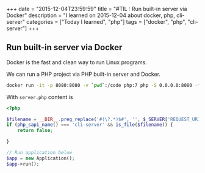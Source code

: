 +++
date = "2015-12-04T23:59:59"
title = "#TIL : Run built-in server via Docker"
description = "I learned on 2015-12-04 about docker, php, cli-server"
categories = ["Today I learned", "php"]
tags = ["docker", "php", "cli-server"]
+++



## Run built-in server via Docker

Docker is the fast and clean way to run Linux programs.

We can run a PHP project via PHP built-in server and Docker.

```bash
docker run -it -p 8080:8080 -v `pwd`:/code php:7 php -S 0.0.0.0:8080 -t /code/web /code/web/server.php
```

With `server.php` content is

```php
<?php

$filename = __DIR__.preg_replace('#(\?.*)$#', '', $_SERVER['REQUEST_URI']);
if (php_sapi_name() === 'cli-server' && is_file($filename)) {
    return false;

}

// Run application below
$app = new Application();
$app->run();
```
